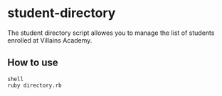 # student-directory

The student directory script allowes you to manage the list of students enrolled at Villains Academy.

## How to use

```
shell
ruby directory.rb
```
